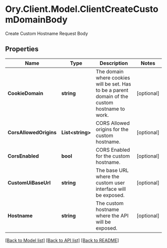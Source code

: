# Ory.Client.Model.ClientCreateCustomDomainBody
Create Custom Hostname Request Body

## Properties

Name | Type | Description | Notes
------------ | ------------- | ------------- | -------------
**CookieDomain** | **string** | The domain where cookies will be set. Has to be a parent domain of the custom hostname to work. | [optional] 
**CorsAllowedOrigins** | **List&lt;string&gt;** | CORS Allowed origins for the custom hostname. | [optional] 
**CorsEnabled** | **bool** | CORS Enabled for the custom hostname. | [optional] 
**CustomUiBaseUrl** | **string** | The base URL where the custom user interface will be exposed. | [optional] 
**Hostname** | **string** | The custom hostname where the API will be exposed. | [optional] 

[[Back to Model list]](../README.md#documentation-for-models) [[Back to API list]](../README.md#documentation-for-api-endpoints) [[Back to README]](../README.md)

